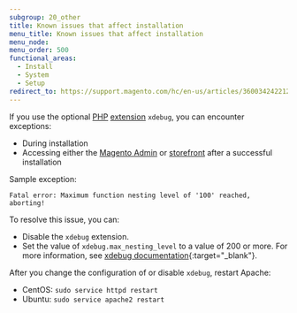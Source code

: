 ```yaml
---
subgroup: 20_other
title: Known issues that affect installation
menu_title: Known issues that affect installation
menu_node:
menu_order: 500
functional_areas:
  - Install
  - System
  - Setup
redirect_to: https://support.magento.com/hc/en-us/articles/360034242212
---
```


If you use the optional [PHP](https://glossary.magento.com/php) [extension](https://glossary.magento.com/extension) `xdebug`, you can encounter exceptions:

*  During installation
*  Accessing either the [Magento Admin](https://glossary.magento.com/magento-admin) or [storefront](https://glossary.magento.com/storefront) after a successful installation

Sample exception:

```terminal
Fatal error: Maximum function nesting level of '100' reached, aborting!
```

To resolve this issue, you can:

*  Disable the `xdebug` extension.
*  Set the value of `xdebug.max_nesting_level` to a value of 200 or more. For more information, see [xdebug documentation](http://xdebug.org/docs/basic#max_nesting_level){:target="_blank"}.

After you change the configuration of or disable `xdebug`, restart Apache:

*  CentOS: `sudo service httpd restart`
*  Ubuntu: `sudo service apache2 restart`
